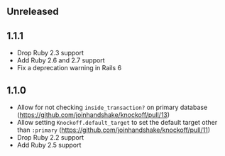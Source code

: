 ## Unreleased

## 1.1.1

- Drop Ruby 2.3 support
- Add Ruby 2.6 and 2.7 support
- Fix a deprecation warning in Rails 6

## 1.1.0

- Allow for not checking `inside_transaction?` on primary database (https://github.com/joinhandshake/knockoff/pull/13)
- Allow setting `Knockoff.default_target` to set the default target other than `:primary` (https://github.com/joinhandshake/knockoff/pull/11)
- Drop Ruby 2.2 support
- Add Ruby 2.5 support